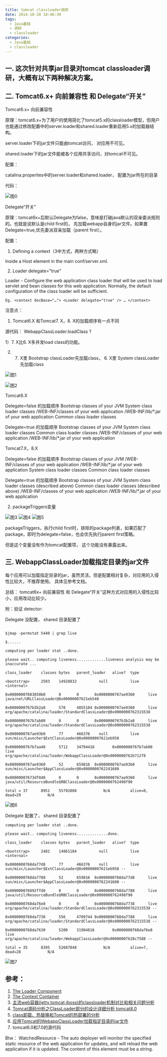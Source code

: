 ```yaml
---
title: tomcat classloader调研
date: 2014-10-28 18:46:39
tags:
  - Java基础
  - 调研
  - classloader
categories: 
  - Java基础
  - classloader   
---
```


## 一. 这次针对共享jar目录对tomcat classloader调研，大概有以下两种解决方案。
<!-- more -->

## 二. Tomcat6.x+ 向前兼容性 和 Delegate“开关”

Tomcat6.x+ 向前兼容性

原理：tomcat6.x+为了用户的使用简化了tomcat5.x的classloader模型，但用户也能通过修改配置中的server.loader和shared.loader重新启用5.x的加载器结构。

server.loader下的jar文件只能由tomcat访问， 对应用不可见。

shared.loader下的jar文件能被各个应用共享访问，对tomcat不可见。

配置：

catalina.properites中的server.loader和shared.loader， 配置为jar所在的目录

代码：

![图0](http://www6v.github.io/www6vHome/tomcatClassloader/tomcat%20classloader_clip_image002.jpg "图0")

Delegate“开关”

原理：tomcat6x+后默认Delegate为false，意味是打破java默认的双亲委派规则的。也就是说默认是child first的， 先加载webapp自身的jar文件。如果置Delegate=true,优先委派双亲加载（parent first）。

配置：

1. Defining a context（3中方式，两种方式略）

Inside a Host element in the main conf/server.xml.

2. Loader delegate="true" 

Loader - Configure the web application class loader that will be used to load servlet and bean classes for this web application. Normally, the default configuration of the class loader will be sufficient.
```
Eg. <context docBase="…"> <Loader delegate="true" /> … </context>
```
注意点：

1. Tomcat6.X 和Tomcat7. X，8. X的加载顺序有一点不同

源代码： WebappClassLoader.loadClass ?

1）7. X比6. X多并发load class的功能。

2) 7. X里 Bootstrap classLoader先加载class， 6. X里 System classLoader先加载class

![图1](http://www6v.github.io/www6vHome/tomcatClassloader/tomcat%20classloader_clip_image004.jpg "图1")

![图2](http://www6v.github.io/www6vHome/tomcatClassloader/tomcat%20classloader_clip_image006.jpg "图2")

Tomcat6.X

Delegate=false 的加载顺序
Bootstrap classes of your JVM
System class loader classes
/WEB-INF/classes of your web application
/WEB-INF/lib/*.jar of your web application
Common class loader classes


Delegate=true 的加载顺序
Bootstrap classes of your JVM
System class loader classes
Common class loader classes
/WEB-INF/classes of your web application
/WEB-INF/lib/*.jar of your web application


Tomcat7.X，8.X

Delegate=false 的加载顺序
Bootstrap classes of your JVM
/WEB-INF/classes of your web application
/WEB-INF/lib/*.jar of your web application
System class loader classes
Common class loader classes


Delegate=true 的加载顺序
Bootstrap classes of your JVM
System class loader classes (described above)
Common class loader classes (described above)
/WEB-INF/classes of your web application
/WEB-INF/lib/*.jar of your web application


2. packageTriggers变量

![图3](http://www6v.github.io/www6vHome/tomcatClassloader/tomcat%20classloader_clip_image008.jpg "图3")
![图4](http://www6v.github.io/www6vHome/tomcatClassloader/tomcat%20classloader_clip_image009.png "图4")
![图5](http://www6v.github.io/www6vHome/tomcatClassloader/tomcat%20classloader_clip_image011.jpg "图5")

packageTriggers，执行child first时，排除的package列表，如果匹配了package，即时为delegate=false，也会优先执行parent first策略。

但是这个变量没有作为tomcat配置项， 这个功能没有暴露出来。

 

## 三. WebappClassLoader加载指定目录的jar文件

每个应用可以加载指定目录的jar，虽然灵活，但是配置相对复杂，对应用的入侵性比较大，不推荐使用。 具体见参考文档。

总结： tomcat6x+ 向前兼容性 和 Delegate“开关”这种方式对应用的入侵性比较小，应用改动比较少。

 

附：验证 detector:

Delegate 没配置， shared 目录配置了
```

$jmap -permstat 5440 | grep live

$......

computing per loader stat ..done.

please wait.. computing liveness.............liveness analysis may be inaccurate ...

class_loader    classes bytes   parent_loader   alive?  type

<bootstrap>     2503    14928832          null          live    <internal>

0x00000007683850b0      0       0       0x0000000767ae9360      live    java/net/URLClassLoader@0x00000007621eb548

0x0000000767b3b2a8      578     4855184 0x0000000767ae9360      live    org/apache/catalina/loader/StandardClassLoader@0x0000000762315538

0x0000000767b7ab00      0       0       0x0000000767b3b2a8      live    org/apache/catalina/loader/StandardClassLoader@0x0000000762315538

0x0000000767ae93b0      77      466376    null          live    sun/misc/Launcher$ExtClassLoader@0x00000007621eb958

0x0000000767b7aa48      5712    34794416        0x0000000767b7ab00      live    org/apache/catalina/loader/WebappClassLoader@0x0000000762b712f8

0x0000000767ae9360      52      659816  0x0000000767ae93b0      live    sun/misc/Launcher$AppClassLoader@0x0000000762241680

0x00000007673df848      0       0       0x0000000767ae9360      live    java/util/ResourceBundle$RBClassLoader@0x0000000762498f90

total = 37      8951    55792808            N/A         alive=8, dead=29            N/A
```
 

![图6](http://www6v.github.io/www6vHome/tomcatClassloader/tomcatClassloader_clip_image002_0000.jpg "图6")


Delegate 配置了， shared 目录配置了
```
computing per loader stat ..done.

please wait.. computing liveness..............done.

class_loader    classes bytes   parent_loader   alive?  type

<bootstrap>     2482    14861184          null          live    <internal>

0x0000000768da77d8      77      466376    null          live    sun/misc/Launcher$ExtClassLoader@0x00000007621eb958 --

0x0000000768da7788      52      659816  0x0000000768da77d8      live    sun/misc/Launcher$AppClassLoader@0x0000000762241680 --

0x000000076892ffd0      0       0       0x0000000768da7788      live    java/util/ResourceBundle$RBClassLoader@0x0000000762498f90

0x0000000768da76e8      0       0       0x0000000768da7738      live    org/apache/catalina/loader/StandardClassLoader@0x0000000762315538 --

0x0000000768da7738      556     4709744 0x0000000768da7788      live    org/apache/catalina/loader/StandardClassLoader@0x0000000762315538 --

0x0000000768da7630      5200    31904816        0x0000000768da76e8      live    org/apache/catalina/loader/WebappClassLoader@0x00000007628c7588 --

total = 35      8395    52687048            N/A         alive=7, dead=28            N/A
```
 
![图7](http://www6v.github.io/www6vHome/tomcatClassloader/tomcatClassloader_clip_image004.jpg "图7")

## 参考： 
1. [The Loader Component](http://tomcat.apache.org/tomcat-6.0-doc/config/loader.html)
2. [The Context Container](http://tomcat.apache.org/tomcat-7.0-doc/config/context.html)
3. [主流web容器(jetty,tomcat,jboss)的classloader机制对比和相关问题分析](http://agapple.iteye.com/blog/826661)
4. [Tomcat源码分析之ClassLoader部分的设计详细分析 tomcat8.0](http://blog.csdn.net/fjslovejhl/article/details/21328347) 
5. [class卸载、热替换和Tomcat的热部署的分析](http://www.blogjava.net/heavensay/archive/2012/11/07/389685.html)  
6. [应用Tomcat的WebappClassLoader加载指定目录的jar文件](http://dncsoft.iteye.com/blog/336871)  
7. tomcat6.0和7.0的源代码

 
Btw： WatchedResource - The auto deployer will monitor the specified static resource of the web application for updates, and will reload the web application if it is updated. The content of this element must be a string.

 




